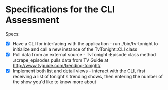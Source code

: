 # Specifications for the CLI Assessment

Specs:
- [x] Have a CLI for interfacing with the application - run ./bin/tv-tonight to initialize and call a new instance of the TvTonight::CLI class
- [x] Pull data from an external source - TvTonight::Episode class method .scrape_episodes pulls data from TV Guide at http://www.tvguide.com/trending-tonight/
- [x] Implement both list and detail views - interact with the CLI, first receiving a list of tonight's trending shows, then entering the number of the show you'd like to know more about
